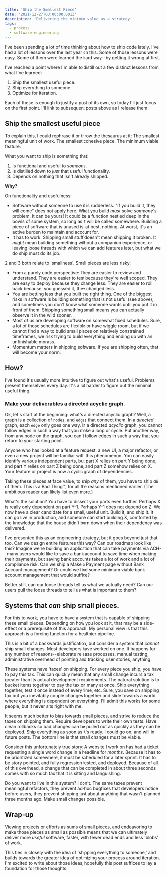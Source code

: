 ```yaml
---
title: 'Ship the Smallest Piece'
date: '2021-12-27T00:00:00.001Z'
description: 'Delivering the minimum value as a strategy.'
tags:
  - process
  - software-engineering
---
```


I've been spending a lot of time thinking about how to ship code lately.
I've had a lot of lessons over the last year on this. Some of those lessons were easy.
Some of them were learned the hard way--by getting it wrong at first.

I've reached a point where I'm able to distill out a few distinct lessons from what I've learned:

1. Ship the smallest useful piece.
2. Ship everything to someone.
3. Optimize for iteration.

Each of these is enough to justify a post of its own, so today I'll just focus on the first point. I'll link to subsequent posts above as I release them.

## Ship the smallest useful piece

To explain this, I could rephrase it or throw the thesaurus at it: The smallest meaningful unit of work. The smallest cohesive piece. The minimum viable feature.

What you want to ship is something that:

1. Is functional and useful to _someone_.
2. Is distilled down to _just_ that useful functionality.
3. Depends on nothing that isn't already shipped.

**Why?**

On functionality and usefulness:

- Software without someone to use it is rudderless. "If you build it, they will come" does not apply here. What you build _must_ solve _someone's_ problem. It can be yours!
  It could be a function nestled deep in the bowls of some system, so long as it will be called somewhere. Building a piece of software that is unused is, at best, nothing. At worst,
  it's an active burden to maintain and account for.
- It has to work. Shipping small stuff doesn't mean shipping it broken. It _might_ mean building something without a companion experience, or leaving loose threads
  with which we can add features later, but what we do ship must do its job.

2 and 3 both relate to 'smallness'. Small pieces are less risky.

- From a purely code perspective: They are easier to review and understand. They are easier to test because they're well scoped.
  They are easy to deploy because they change less. They are easier to roll back because, you guessed it, they changed less.
- You are betting less that you built the right thing. One of the biggest risks in software is building something that is not useful (see above), and sometimes you
  don't know what someone wants until you put it in front of them. Shipping something small means you can actually observe it in the wild sooner.
- Most of us are developing software on somewhat fixed schedules. Sure, a lot of those schedules are flexible or have wiggle room, but if we cannot find a way to build small pieces on
  relatively constrained timeframes, we risk trying to build everything and ending up with an unfinishable morass.
- Momentum matters in shipping software. If you are shipping often, that will become your norm.

## How?

I've found it's usually more intuitive to figure out what's useful. Problems present themselves every day. It's a lot harder to figure out the minimal useful thing.

### Make your deliverables a directed acyclic graph.

Ok, let's start at the beginning: what's a directed acyclic graph? Well, a graph is a collection of `nodes`, and `edges` that connect them.
In a _directed_ graph, each `edge` only goes one way. In a directed _acyclic_ graph, you cannot follow edges in such a way that you make a loop or cycle.
Put another way, from any node on the graph, you can't follow edges in such a way that you return to your starting point.

Anyone who has looked at a feature request, a new UI, a major refactor, or even a new project will be familiar with this phenomenon.
You can easily identify various independent parts, but part X relies on part Y being done, and part Y relies on part Z being done, and part Z somehow relies on X.
Your feature or project is now a cyclic graph of dependencies.

Taking these pieces at face value, to ship _any_ of them, you have to ship _all_ of them. This is a Bad Thing™, for all the reasons mentioned earlier. (The ambitious reader can likely list even more.)

What's the solution? You have to dissect your parts even further. Perhaps X is really only dependent on part Y-1. Perhaps Y-1 does not depend on Z. We now have a clear candidate for a small, useful unit.
Build it, and ship it. It can go live in production, and someone can start building X, comforted by the knowledge that the house didn't burn down when their dependency was delivered.

I've presented this as an engineering strategy, but it goes beyond just that too. Can we design entire features this way? Can our roadmap look like this? Imagine we're building
an application that can take payments via ACH--many users would like to save a bank account to save time when making their payments, but saving bank accounts takes a lot of work
and a lot of compliance risk. Can we ship a Make a Payment page without Bank Account management? Or could we find some minimum viable bank account management that would suffice?

Better still, can our loose threads tell us what we actually need? Can our users pull the loose threads to tell us what is important to them?

## Systems that _can_ ship small pieces.

For this to work, you have to have a system that is capable of shipping these small pieces. Depending on how you look at it, that may be a side-effect or a prerequisite of this approach.
My personal view is that this approach is a forcing function for a healthier pipeline.

This is a bit of a backwards justification, but consider a system that _cannot_ ship small changes. Most developers have worked on one.
It happens for any number of reasons--elaborate release processes, manual testing, administrative overhead of pointing and tracking user stories, anything.

These systems have 'taxes' on shipping. For every piece you ship, you have to pay this tax. This can quickly mean that any small change incurs a tax greater than
its actual development requirements. The natural solution is to bucket items together to pay the tax on many at once. Ship everything together, test it once instead of every time, etc.
Sure, you save on shipping tax but you inevitably couple changes together and slide towards a world where everything is dependent on everything.
I'll admit this works for some people, but it never sits right with me.

It seems much better to bias towards small pieces, and strive to reduce the taxes on shipping them. Require developers to write their own tests.
Have clean rollbacks so bad changes can be pulled out as quickly as they can be deployed. Ship everything as soon as it's ready. I could go on, and will in future posts.
The bottom line is that small changes must be viable.

Consider this unfortunately true story: A website I work on has had a ticket requesting a single word change in a headline for _months_.
Because it has to be prioritized somewhere, it must be scheduled for a later sprint. It has to be story pointed, and fully regression tested, and deployed.
Because of all of this overhead, a change that can be completed in about three seconds comes with so much tax that it is sitting and languishing.

Do you want to live in this system? I don't. The same taxes prevent meaningful refactors, they prevent ad-hoc bugfixes that developers notice before users,
they prevent shipping just about anything that wasn't planned three months ago. Make small changes possible.

## Wrap-up

Viewing projects or efforts as sums of small pieces, and endeavoring to make those pieces as small as possible means that we can ultimately deliver more _useful_ software,
faster, with fewer dead ends and less 'blobs' of work.

This ties in closely with the idea of 'shipping everything to someone,' and builds towards the greater idea of optimizing your process around iteration. I'm excited to write about those ideas,
hopefully this post suffices to lay a foundation for those thoughts.
